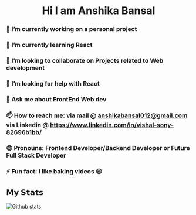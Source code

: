 <h1 align= "center"> Hi I am Anshika Bansal </h1>

<!-- ## Hi there 👋 -->

### 🔭 I’m currently working on a personal project 
### 🌱 I’m currently learning React 
### 👯 I’m looking to collaborate on Projects related to Web development
### 🤔 I’m looking for help with React
### 💬 Ask me about FrontEnd Web dev
### 📫 How to reach me: via mail @ anshikabansal012@gmail.com via Linkedin @ https://www.linkedin.com/in/vishal-sony-82696b1bb/
### 😄 Pronouns: Frontend Developer/Backend Developer or Future Full Stack Developer
### ⚡ Fun fact: I like baking videos 😄


## 𝗠𝘆 𝗦𝘁𝗮𝘁𝘀

![Github stats](https://github-readme-stats.vercel.app/api?username=grimm989&show_icons=true&hide_border=false&theme=tokyonight)
